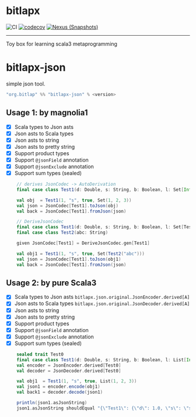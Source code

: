 # bitlapx

![CI][Badge-CI]  [![codecov][Badge-Codecov]][Link-Codecov]   [![Nexus (Snapshots)][Badge-Snapshots]][Link-Snapshots] 

[Badge-CI]: https://github.com/bitlap/bitlapx/actions/workflows/ScalaCI.yml/badge.svg
[Badge-Codecov]: https://codecov.io/gh/bitlap/bitlapx/branch/master/graph/badge.svg?token=IA596YRTOT
[Badge-Snapshots]: https://img.shields.io/nexus/s/org.bitlap/bitlapx-json_3?server=https%3A%2F%2Fs01.oss.sonatype.org

[Link-Codecov]: https://codecov.io/gh/bitlap/bitlapx
[Link-Snapshots]: https://s01.oss.sonatype.org/content/repositories/snapshots/org/bitlap/bitlapx

----

Toy box for learning scala3 metaprogramming


# bitlapx-json

simple json tool.

```scala
"org.bitlap" %% "bitlapx-json" % <version>
```

## Usage 1: by magnolia1
- [x] Scala types to Json asts
- [x] Json asts to Scala types
- [x] Json asts to string
- [x] Json asts to pretty string
- [x] Support product types
- [x] Support `@jsonField` annotation
- [x] Support `@jsonExclude` annotation
- [x] Support sum types (sealed)

```scala
    // derives JsonCodec -> AutoDerivation
    final case class Test1(d: Double, s: String, b: Boolean, l: Set[Int]) derives JsonCodec

    val obj  = Test1(1, "s", true, Set(1, 2, 3))
    val json = JsonCodec[Test1].toJson(obj)
    val back = JsonCodec[Test1].fromJson(json)

    // DeriveJsonCodec
    final case class Test1(d: Double, s: String, b: Boolean, l: Set[Test2])
    final case class Test2(abc: String)

    given JsonCodec[Test1] = DeriveJsonCodec.gen[Test1]

    val obj1 = Test1(1, "s", true, Set(Test2("abc")))
    val json = JsonCodec[Test1].toJson(obj1)
    val back = JsonCodec[Test1].fromJson(json)
```

## Usage 2: by pure Scala3
- [x] Scala types to Json asts `bitlapx.json.original.JsonEncoder.derived[A]`
- [x] Json asts to Scala types `bitlapx.json.original.JsonDecoder.derived[A]`
- [x] Json asts to string
- [x] Json asts to pretty string
- [x] Support product types
- [x] Support `@jsonField` annotation
- [x] Support `@jsonExclude` annotation
- [x] Support sum types (sealed)

```scala
    sealed trait Test0
    final case class Test1(d: Double, s: String, b: Boolean, l: List[Int]) extends Test0
    val encoder = JsonEncoder.derived[Test0]
    val decoder = JsonDecoder.derived[Test0]

    val obj1  = Test1(1, "s", true, List(1, 2, 3))
    val json1 = encoder.encode(obj1)
    val back1 = decoder.decode(json1)

    println(json1.asJsonString)
    json1.asJsonString shouldEqual "{\"Test1\": {\"d\": 1.0, \"s\": \"s\", \"b\": true, \"l\": [1, 2, 3]}}"
```